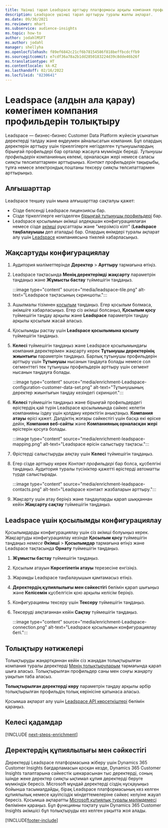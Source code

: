 ```yaml
---
title: Үшінші тарап Leadspace арттыру платформасы арқылы компания профильдерін арттыру
description: Leadspace үшінші тарап арттыруы туралы жалпы ақпарат.
ms.date: 09/30/2021
ms.reviewer: mhart
ms.subservice: audience-insights
ms.topic: how-to
author: jodahlMSFT
ms.author: jodahl
manager: shellyha
ms.openlocfilehash: f89ef6842c21cf6b78154586f818beffbcdcffb9
ms.sourcegitcommit: e7cdf36a78a2b1dd2850183224d39c8dde46b26f
ms.translationtype: HT
ms.contentlocale: kk-KZ
ms.lasthandoff: 02/16/2022
ms.locfileid: "8230641"
---
```

# <a name="enrichment-of-company-profiles-with-leadspace-preview"></a>Leadspace (алдын ала қарау) көмегімен компания профильдерін толықтыру

Leadspace — бизнес-бизнес Customer Data Platform жүйесін ұсынатын деректерді талдау және өңдеумен айналысатын компания. Бұл олардың деректерін арттыру үшін тіркелгілерге негізделген тұтынушылардың бірыңғай профильдері бар орталар жасауға мүмкіндік береді. *Тұтынушы профильдерін* компанияның көлемі, орналасқан жері немесе саласы сияқты төлсипаттармен арттырыңыз. *Контакт профильдерін* тақырыбы, тұлға немесе электрондық поштаны тексеру сияқты төлсипаттармен арттырыңыз.

## <a name="prerequisites"></a>Алғышарттар

Leadspace теңшеу үшін мына алғышарттар сақталуы қажет:

- Сізде белсенді Leadspace лицензиясы бар.
- Сізде тіркелгілерге негізделген [бірыңғай тұтынушы профильдері](customer-profiles.md) бар.
- Leadspace қосылымын әкімші әлдеқашан конфигурациялаған немесе сізде [әкімші](permissions.md#administrator) рұқсаттары және "мерзімсіз кілт" (**Leadspace таңбалауышы** деп аталады) бар. Олардың өнімдері туралы ақпарат алу үшін [Leadspace](https://www.leadspace.com/leadspace-microsoft-dynamics-365/) компаниясына тікелей хабарласыңыз.

## <a name="configure-the-enrichment"></a>Жақсартуды конфигурациялау

1. Аудитория мәліметтерінде **Деректер** > **Арттыру** тармағына өтіңіз.

1. Leadspace тақтасында **Менің деректерімді жақсарту** параметрін таңдаңыз және **Жұмысты бастау** түймешігін таңдаңыз.

   :::image type="content" source="media/leadspace-tile.png" alt-text="Leadspace тақтасының скриншоты.":::

1. Ашылмалы тізімнен [қосылым](connections.md) таңдаңыз. Егер қосылым болмаса, әкімшіге хабарласыңыз. Егер сіз әкімші болсаңыз, **Қосылым қосу** түймешігін таңдау арқылы және **Leadspace** параметрін таңдау арқылы қосылым жасай аласыз. 

1. Қосылымды растау үшін **Leadspace қосылымына қосылу** түймешігін таңдаңыз.

1. **Келесі** түймешігін таңдаңыз және Leadspace қосылымындағы компания деректерімен жақсарту керек **Тұтынушы деректерінің жиынтығы** параметрін таңдаңыз. Барлық тұтынушы профильдерін арттыру үшін **Тұтынушы** нысанын таңдауға болады немесе сол сегменттегі тек тұтынушы профильдерін арттыру үшін сегмент нысанын таңдауға болады.

    :::image type="content" source="media/enrichment-Leadspace-configuration-customer-data-set.png" alt-text="Тұтынушының деректер жиынтығын таңдау кезіндегі скриншот.":::

1. **Келесі** түймешігін таңдаңыз және бірыңғай профильдердегі өрістердің қай түрін Leadspace қосылымында сәйкес келетін компанияны іздеу үшін қолдану керектігін анықтаңыз. **Компания атауы** өрісі қажет. Дәлдіктің жоғары сәйкестігі үшін басқа екі өріске дейін, **Компания веб-сайты** және **Компанияның орналасқан жері** өрістерін қосуға болады.

   :::image type="content" source="media/enrichment-leadspace-mapping.png" alt-text="Leadspace өрісін салыстыру тақтасы.":::

1. Өрістерді салыстыруды аяқтау үшін **Келесі** түймешігін таңдаңыз.

1. Егер сізде арттыру керек *Контакт профильдері* бар болса, құсбелгіні таңдаңыз. Аудитория туралы түсініктер қажетті өрістерді автоматты түрде салыстырады.

   :::image type="content" source="media/enrichment-leadspace-contacts.png" alt-text="Leadspace контакт жазбаларын арттыру.":::
 
1. Жақсарту үшін атау беріңіз және таңдауларды қарап шыққаннан кейін **Жақсарту сақтау** түймешігін таңдаңыз.


## <a name="configure-the-connection-for-leadspace"></a>Leadspace үшін қосылымды конфигурациялау 

Қосылымдарды конфигурациялау үшін сіз әкімші болуыңыз керек. Жақсартуды конфигурациялау кезінде **Қосылым қосу** түймешігін таңдаңыз *немесе* **Әкімші** > **Қосылымдар** тармағына өтіңіз және Leadspace тақтасында **Орнату** түймешігін таңдаңыз.

1. **Жұмысты бастау** түймешігін таңдаңыз. 

1. Қосылым атауын **Көрсетілетін атауы** терезесіне енгізіңіз.

1. Жарамды Leadspace таңбалауышын қамтамасыз етіңіз.

1. **Деректердің құпиялылығы мен сәйкестігі** бөлімін қарап шығыңыз және **Келісемін** құсбелгісін қою арқылы келісім беріңіз.

1. Конфигурацияны тексеру үшін **Тексеру** түймешігін таңдаңыз.

1. Тексеруді аяқтағаннан кейін **Сақтау** түймешігін таңдаңыз.
   
   :::image type="content" source="media/enrichment-Leadspace-connection.png" alt-text="Leadspace қосылымын конфигурациялау беті.":::

## <a name="enrichment-results"></a>Толықтыру нәтижелері

Толықтыруды жаңартқаннан кейін сіз жаңадан толықтырылған компания туралы деректерді [Менің толықтыруларым](enrichment-hub.md) тармағында қарап шыға аласыз. Толықтырылған профильдер саны мен соңғы жаңарту уақытын таба аласыз.

**Толықтырылған деректерді көру** параметрін таңдау арқылы әрбір толықтырылған профильдің толық көрінісіне қатынаса аласыз.

Қосымша ақпарат алу үшін [Leadspace API көрсеткіштері](https://support.leadspace.com/hc/en-us/sections/201997649-API) бөлімін қараңыз.

## <a name="next-steps"></a>Келесі қадамдар


[!INCLUDE [next-steps-enrichment](../includes/next-steps-enrichment.md)]

## <a name="data-privacy-and-compliance"></a>Деректердің құпиялылығы мен сәйкестігі

Деректерді Leadspace платформасына жіберу үшін Dynamics 365 Customer Insights бағдарламасын қосқан кезде, Dynamics 365 Customer Insights талаптарына сәйкестік шекарасынан тыс деректерді, соның ішінде жеке деректер сияқты ықтимал құпия деректерді беруге мүмкіндік бересіз. Microsoft мұндай деректерді сіздің нұсқауыңыз бойынша тасымалдайды, бірақ Leadspace платформасының кез келген құпиялылық немесе қауіпсіздік міндеттемелеріне сәйкес келуіне жауап бересіз. Қосымша ақпаратты [Microsoft құпиялық туралы мәлімдемесі](https://go.microsoft.com/fwlink/?linkid=396732) бөлімінен қараңыз.
Бұл функцияны тоқтату үшін Dynamics 365 Customer Insights әкімшісі бұл толықтыруды кез келген уақытта жоя алады.


[!INCLUDE[footer-include](../includes/footer-banner.md)]
